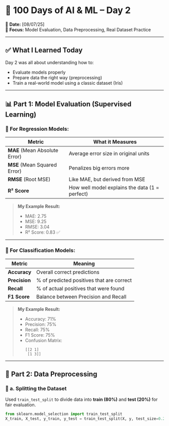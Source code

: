 # 🔎 100 Days of AI & ML – Day 2

📅 **Date:** [08/07/25]  
🧠 **Focus:** Model Evaluation, Data Preprocessing, Real Dataset Practice

---

## ✅ What I Learned Today

Day 2 was all about understanding how to:
- Evaluate models properly
- Prepare data the right way (preprocessing)
- Train a real-world model using a classic dataset (Iris)

---

## 📊 Part 1: Model Evaluation (Supervised Learning)

### 🧮 For Regression Models:
| Metric | What it Measures |
|--------|------------------|
| **MAE** (Mean Absolute Error) | Average error size in original units |
| **MSE** (Mean Squared Error) | Penalizes big errors more |
| **RMSE** (Root MSE) | Like MAE, but derived from MSE |
| **R² Score** | How well model explains the data (1 = perfect) |

> **My Example Result:**
> - MAE: 2.75
> - MSE: 9.25
> - RMSE: 3.04
> - R² Score: 0.83 ✅

---

### 🧪 For Classification Models:
| Metric     | Meaning |
|------------|---------|
| **Accuracy**  | Overall correct predictions |
| **Precision** | % of predicted positives that are correct |
| **Recall**    | % of actual positives that were found |
| **F1 Score**  | Balance between Precision and Recall |

> **My Example Result:**
> - Accuracy: 71%
> - Precision: 75%
> - Recall: 75%
> - F1 Score: 75%
> - Confusion Matrix:  
>   ```
>   [[2 1]
>    [1 3]]
>   ```

---

## 🧹 Part 2: Data Preprocessing

### 📂 a. Splitting the Dataset
Used `train_test_split` to divide data into **train (80%)** and **test (20%)** for fair evaluation.

```python
from sklearn.model_selection import train_test_split
X_train, X_test, y_train, y_test = train_test_split(X, y, test_size=0.2)
